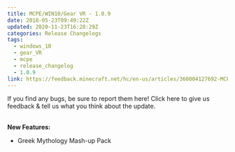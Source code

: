 ```yaml
---
title: MCPE/WIN10/Gear VR - 1.0.9
date: 2018-05-23T09:49:22Z
updated: 2020-11-23T16:28:29Z
categories: Release Changelogs
tags:
  - windows_10
  - gear_VR
  - mcpe
  - release_changelog
  - 1.0.9
link: https://feedback.minecraft.net/hc/en-us/articles/360004127692-MCPE-WIN10-Gear-VR-1-0-9
---
```


If you find any bugs, be sure to report them here! Click here to give us feedback & tell us what you think about the update.

\
**New Features:**

-   Greek Mythology Mash-up Pack

